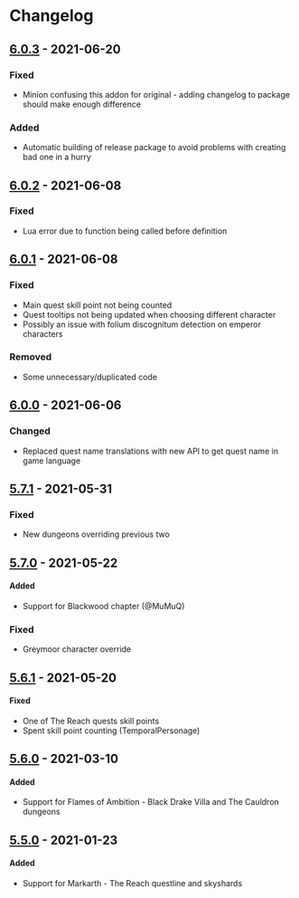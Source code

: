# Changelog

## [6.0.3] - 2021-06-20

### Fixed

- Minion confusing this addon for original - adding changelog to package should make enough difference

### Added

- Automatic building of release package to avoid problems with creating bad one in a hurry


## [6.0.2] - 2021-06-08

### Fixed

- Lua error due to function being called before definition


## [6.0.1] - 2021-06-08

### Fixed

- Main quest skill point not being counted
- Quest tooltips not being updated when choosing different character
- Possibly an issue with folium discognitum detection on emperor characters

### Removed

- Some unnecessary/duplicated code


## [6.0.0] - 2021-06-06

### Changed

- Replaced quest name translations with new API to get quest name in game language


## [5.7.1] - 2021-05-31

### Fixed

- New dungeons overriding previous two


## [5.7.0] - 2021-05-22

#### Added

- Support for Blackwood chapter (@MuMuQ)

### Fixed

- Greymoor character override


## [5.6.1] - 2021-05-20

#### Fixed

- One of The Reach quests skill points
- Spent skill point counting (TemporalPersonage)


## [5.6.0] - 2021-03-10

#### Added

- Support for Flames of Ambition - Black Drake Villa and The Cauldron dungeons


## [5.5.0] - 2021-01-23

#### Added

- Support for Markarth - The Reach questline and skyshards


[6.0.3]: https://github.com/yachoor/uspf/compare/6.0.2...6.0.3
[6.0.2]: https://github.com/yachoor/uspf/compare/6.0.1...6.0.2
[6.0.1]: https://github.com/yachoor/uspf/compare/6.0.0...6.0.1
[6.0.0]: https://github.com/yachoor/uspf/compare/5.7.1...6.0.0
[5.7.1]: https://github.com/yachoor/uspf/compare/5.7.0...5.7.1
[5.7.0]: https://github.com/yachoor/uspf/compare/5.6.1...5.7.0
[5.6.1]: https://github.com/yachoor/uspf/compare/5.6.0...5.6.1
[5.6.0]: https://github.com/yachoor/uspf/compare/5.5.0...5.6.0
[5.5.0]: https://github.com/yachoor/uspf/releases/tag/5.5.0
